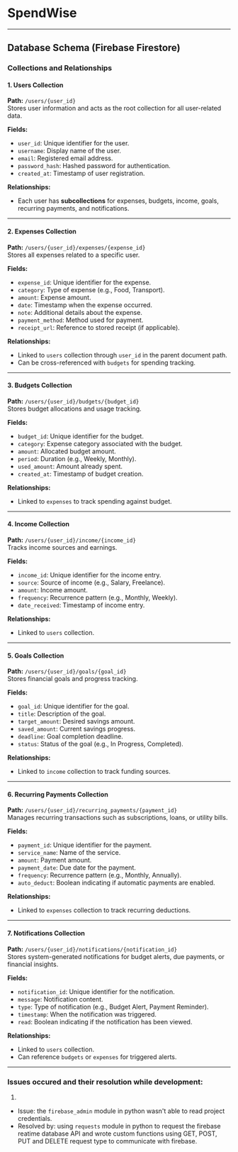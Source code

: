 # SpendWise 
---
## Database Schema (Firebase Firestore)

### Collections and Relationships

#### 1. Users Collection
**Path:** `/users/{user_id}`  
Stores user information and acts as the root collection for all user-related data.

**Fields:**
- `user_id`: Unique identifier for the user.
- `username`: Display name of the user.
- `email`: Registered email address.
- `password_hash`: Hashed password for authentication.
- `created_at`: Timestamp of user registration.

**Relationships:**
- Each user has **subcollections** for expenses, budgets, income, goals, recurring payments, and notifications.

---

#### 2. Expenses Collection
**Path:** `/users/{user_id}/expenses/{expense_id}`  
Stores all expenses related to a specific user.

**Fields:**
- `expense_id`: Unique identifier for the expense.
- `category`: Type of expense (e.g., Food, Transport).
- `amount`: Expense amount.
- `date`: Timestamp when the expense occurred.
- `note`: Additional details about the expense.
- `payment_method`: Method used for payment.
- `receipt_url`: Reference to stored receipt (if applicable).

**Relationships:**
- Linked to `users` collection through `user_id` in the parent document path.
- Can be cross-referenced with `budgets` for spending tracking.

---

#### 3. Budgets Collection
**Path:** `/users/{user_id}/budgets/{budget_id}`  
Stores budget allocations and usage tracking.

**Fields:**
- `budget_id`: Unique identifier for the budget.
- `category`: Expense category associated with the budget.
- `amount`: Allocated budget amount.
- `period`: Duration (e.g., Weekly, Monthly).
- `used_amount`: Amount already spent.
- `created_at`: Timestamp of budget creation.

**Relationships:**
- Linked to `expenses` to track spending against budget.

---

#### 4. Income Collection
**Path:** `/users/{user_id}/income/{income_id}`  
Tracks income sources and earnings.

**Fields:**
- `income_id`: Unique identifier for the income entry.
- `source`: Source of income (e.g., Salary, Freelance).
- `amount`: Income amount.
- `frequency`: Recurrence pattern (e.g., Monthly, Weekly).
- `date_received`: Timestamp of income entry.

**Relationships:**
- Linked to `users` collection.

---

#### 5. Goals Collection
**Path:** `/users/{user_id}/goals/{goal_id}`  
Stores financial goals and progress tracking.

**Fields:**
- `goal_id`: Unique identifier for the goal.
- `title`: Description of the goal.
- `target_amount`: Desired savings amount.
- `saved_amount`: Current savings progress.
- `deadline`: Goal completion deadline.
- `status`: Status of the goal (e.g., In Progress, Completed).

**Relationships:**
- Linked to `income` collection to track funding sources.

---

#### 6. Recurring Payments Collection
**Path:** `/users/{user_id}/recurring_payments/{payment_id}`  
Manages recurring transactions such as subscriptions, loans, or utility bills.

**Fields:**
- `payment_id`: Unique identifier for the payment.
- `service_name`: Name of the service.
- `amount`: Payment amount.
- `payment_date`: Due date for the payment.
- `frequency`: Recurrence pattern (e.g., Monthly, Annually).
- `auto_deduct`: Boolean indicating if automatic payments are enabled.

**Relationships:**
- Linked to `expenses` collection to track recurring deductions.

---

#### 7. Notifications Collection
**Path:** `/users/{user_id}/notifications/{notification_id}`  
Stores system-generated notifications for budget alerts, due payments, or financial insights.

**Fields:**
- `notification_id`: Unique identifier for the notification.
- `message`: Notification content.
- `type`: Type of notification (e.g., Budget Alert, Payment Reminder).
- `timestamp`: When the notification was triggered.
- `read`: Boolean indicating if the notification has been viewed.

**Relationships:**
- Linked to `users` collection.
- Can reference `budgets` or `expenses` for triggered alerts.

---

### Issues occured and their resolution while development:
1.
- Issue: the `firebase_admin` module in python wasn't able to read project credentials.
- Resolved by: using `requests` module in python to request the firebase reatime database API and wrote custom functions using GET, POST, PUT and DELETE request type to communicate with firebase.
